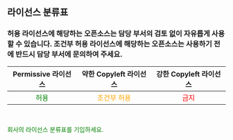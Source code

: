 <!--
Chapter 2. 올바른 오픈소스 코드의 사용
1. 라이선스 분류표
-->

##  라이선스 분류표
###  허용 라이선스에 해당하는 오픈소스는 담당 부서의 검토 없이 자유롭게 사용할 수 있습니다. 조건부 허용 라이선스에 해당하는 오픈소스는 사용하기 전에 반드시 담당 부서에 문의하여 주세요.
|Permissive 라이선스|약한 Copyleft 라이선스|강한 Copyleft 라이선스|
|:--:|:--:|:--:|
|<span style="color: green">허용</span>|<span style="color: orange">조건부 허용</span>|<span style="color: red">금지</span>|
<br>

<span style="color: green">회사의 라이선스 분류표를 기입하세요.</span>
<br>
